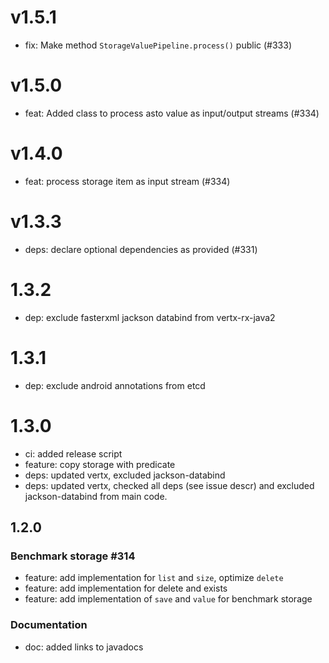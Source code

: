 # v1.5.1

 - fix: Make method `StorageValuePipeline.process()` public (#333)

# v1.5.0

 - feat: Added class to process asto value as input/output streams (#334)
 
# v1.4.0

 - feat: process storage item as input stream (#334)

# v1.3.3

 - deps: declare optional dependencies as provided (#331)

# 1.3.2

 - dep: exclude fasterxml jackson databind from vertx-rx-java2

# 1.3.1

 - dep: exclude android annotations from etcd

# 1.3.0

 - ci: added release script
 - feature: copy storage with predicate
 - deps: updated vertx, excluded jackson-databind
 - deps: updated vertx, checked all deps (see issue descr) and excluded jackson-databind from main code.

## 1.2.0

### Benchmark storage #314
 - feature: add implementation for `list` and `size`, optimize `delete`
 - feature: add implementation for delete and exists
 - feature: add implementation of  `save` and `value` for benchmark storage

### Documentation
 - doc: added links to javadocs

